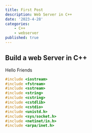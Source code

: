 ```yaml
---
title: First Post
description: Web Server in C++
date: '2023-4-28'
categories:
    - C++
    - webserver
published: true
---
```


## Build a web Server in C++

Hello Friends


```cpp
#include <iostream>
#include <fstream>
#include <sstream>
#include <string>
#include <cstring>
#include <cstdlib>
#include <cstdio>
#include <unistd.h>
#include <sys/socket.h>
#include <netinet/in.h>
#include <arpa/inet.h>
```
